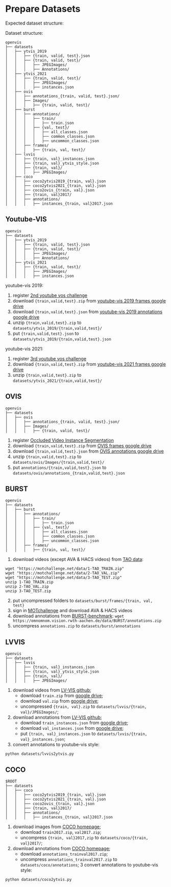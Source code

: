 
# Prepare Datasets

Expected dataset structure:

Dataset structure:
```
openvis
├── datasets
│   ├── ytvis_2019
│   │   ├── {train, valid, test}.json
│   │   ├── {train, valid, test}/
│   │   │   ├── JPEGImages/
│   │   │   ├── Annotations/
│   ├── ytvis_2021
│   │   ├── {train, valid, test}/
│   │   │   ├── JPEGImages/
│   │   │   ├── instances.json
│   ├── ovis
│   │   ├── annotations_{train, valid, test}.json/
│   │   ├── Images/
│   │   │   ├── {train, valid, test}/
│   ├── burst
│   │   ├── annotations/
│   │   │   ├── train/
│   │   │   │   ├── train.json
│   │   │   ├── {val, test}/
│   │   │   │   ├── all_classes.json
│   │   │   │   ├── common_classes.json
│   │   │   │   ├── uncommon_classes.json
│   │   ├── frames/
│   │   │   ├── {train, val, test}/
│   ├── lvvis
│   │   ├── {train, val}_instances.json
│   │   ├── {train, val}_ytvis_style.json
│   │   ├── {train, val}/
│   │   │   ├── JPEGImages/
│   ├── coco
│   │   ├── coco2ytvis2019_{train, val}.json
│   │   ├── coco2ytvis2021_{train, val}.json
│   │   ├── coco2ovis_{train, val}.json
│   │   ├── {train, val}2017/
│   │   ├── annotations/
│   │   │   ├── instances_{train, val}2017.json
```


## Youtube-VIS

```
openvis
├── datasets
│   ├── ytvis_2019
│   │   ├── {train, valid, test}.json
│   │   ├── {train, valid, test}/
│   │   │   ├── JPEGImages/
│   │   │   ├── Annotations/
│   ├── ytvis_2021
│   │   ├── {train, valid, test}/
│   │   │   ├── JPEGImages/
│   │   │   ├── instances.json
```

youtube-vis 2019:
1. register [2nd youtube vos challenge](https://competitions.codalab.org/competitions/20128)
2. download `{train,valid,test}.zip` from [youtube-vis 2019 frames google drive](https://drive.google.com/drive/folders/1BWzrCWyPEmBEKm0lOHe5KLuBuQxUSwqz)
3. download `{train,valid,test}.json` from [youtube-vis 2019 annotations google drive](https://drive.google.com/drive/folders/1VBeVXSf-HfrhyBurtu1xfGn6zQ-ALpjZ?usp=sharing)
4. unzip `{train,valid,test}.zip` to `datasets/ytvis_2019/{train,valid,test}/`
5. put `{train,valid,test}.json` to `datasets/ytvis_2019/{train,valid,test}.json`

youtube-vis 2021:
1. register [3rd youtube vos challenge](https://competitions.codalab.org/competitions/28988)
2. download `{train,valid,test}.zip` from [youtube-vis 2021 frames google drive](https://drive.google.com/drive/folders/12DxR2HWTVjULNwKVMdYAvhOmZ9gBxsX2)
3. unzip `{train,valid,test}.zip` to `datasets/ytvis_2021/{train,valid,test}/`


## OVIS

```
openvis
├── datasets
│   ├── ovis
│   │   ├── annotations_{train, valid, test}.json/
│   │   ├── Images/
│   │   │   ├── {train, valid, test}/
```

1. register [Occluded Video Instance Segmentation](https://codalab.lisn.upsaclay.fr/competitions/4763#participate)
2. download `{train,valid,test}.zip` from [OVIS frames google drive](https://drive.google.com/drive/folders/1eE4lLKCbv54E866XBVce_ebh3oXYq99b)
3. download `{train,valid,test}.json` from [OVIS annotations google drive](https://drive.google.com/drive/folders/1eE4lLKCbv54E866XBVce_ebh3oXYq99b)
4. unzip `{train,valid,test}.zip` to `datasets/ovis/Images/{train,valid,test}/`
5. put `annotations/{train,valid,test}.json` to `datasets/ovis/annotations_{train,valid,test}.json`


## BURST

```
openvis
├── datasets
│   ├── burst
│   │   ├── annotations/
│   │   │   ├── train/
│   │   │   │   ├── train.json
│   │   │   ├── {val, test}/
│   │   │   │   ├── all_classes.json
│   │   │   │   ├── common_classes.json
│   │   │   │   ├── uncommon_classes.json
│   │   ├── frames/
│   │   │   ├── {train, val, test}/
```

1. download videos (except AVA & HACS videos) from [TAO data](https://motchallenge.net/tao_download.php):
```
wget "https://motchallenge.net/data/1-TAO_TRAIN.zip" 
wget "https://motchallenge.net/data/2-TAO_VAL.zip" 
wget "https://motchallenge.net/data/3-TAO_TEST.zip"
unzip 1-TAO_TRAIN.zip
unzip 2-TAO_VAL.zip
unzip 3-TAO_TEST.zip
```
2. put uncompressed folders to `datasets/burst/frames/{train, val, test}`
3. sign in [MOTchallenge](https://motchallenge.net/login/) and download AVA & HACS videos
4. download annotations from [BURST-benchmark](https://github.com/Ali2500/BURST-benchmark): `wget https://omnomnom.vision.rwth-aachen.de/data/BURST/annotations.zip`
5. uncompress `annotations.zip` to `datasets/burst/annotations`


## LVVIS

```
openvis
├── datasets
│   ├── lvvis
│   │   ├── {train, val}_instances.json
│   │   ├── {train, val}_ytvis_style.json
│   │   ├── {train, val}/
│   │   │   ├── JPEGImages/
```

1. download videos from [LV-VIS github](https://github.com/haochenheheda/LVVIS);
    * download `train.zip` from [google drive](https://drive.google.com/file/d/1er2lBQLF75TI5O4wzGyur0YYoohMK6C3/view?usp=sharing);
    * download `val.zip` from [google drive](https://drive.google.com/file/d/1vTYUz_XLOBnYb9e7upJsZM-nQz2S6wDn/view?usp=drive_link);
    * uncompressed `{train, val}.zip` to `datasets/lvvis/{train, val}/JPEGImages/`;
2. download annotations from [LV-VIS github](https://github.com/haochenheheda/LVVIS);
    * download `train_instances.json` from [google drive](https://drive.google.com/file/d/1k-o8gBMD7m1-fghw-a1iNDZCi2ZZgV9g/view?usp=sharing);
    * download `val_instances.json` from [google drive](https://drive.google.com/file/d/1stPD818M3gv7zUV3UIZG1Suru7Tk54jo/view?usp=sharing);
    * put `{train, val}_instances.json` to `datasets/lvvis/{train, val}_instances.json`;
3. convert annotations to youtube-vis style: 
```
python datasets/lvvis2ytvis.py
```


## COCO

```
$ROOT
├── datasets
│   ├── coco
│   │   ├── coco2ytvis2019_{train, val}.json
│   │   ├── coco2ytvis2021_{train, val}.json
│   │   ├── coco2ovis_{train, val}.json
│   │   ├── {train, val}2017/
│   │   ├── annotations/
│   │   │   ├── instances_{train, val}2017.json
```

1. download images from [COCO homepage](https://cocodataset.org/#home);
    * download `train2017.zip`, `val2017.zip`;
    * uncompress `{train, val}2017,zip` to `datasets/coco/{train, val}2017/`;
2. download annotations from [COCO homepage](https://cocodataset.org/#home);
    * download `annotations_trainval2017.zip`;
    * uncompress `annotations_trainval2017.zip` to `datasets/coco/annotations`;
3 convert annotations to youtube-vis style:
```
python datasets/coco2ytvis.py
```
